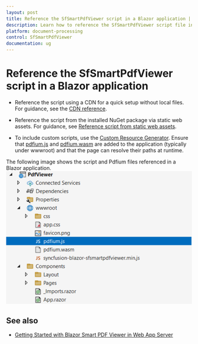 ```yaml
---
layout: post
title: Reference the SfSmartPdfViewer script in a Blazor application | Syncfusion
description: Learn how to reference the SfSmartPdfViewer script file in a Blazor application.
platform: document-processing
control: SfSmartPdfViewer
documentation: ug
---
```


# Reference the SfSmartPdfViewer script in a Blazor application

* Reference the script using a CDN for a quick setup without local files. For guidance, see the [CDN reference](https://blazor.syncfusion.com/documentation/common/adding-script-references#cdn-reference).

* Reference the script from the installed NuGet package via static web assets. For guidance, see [Reference script from static web assets](https://blazor.syncfusion.com/documentation/common/adding-script-references#static-web-assets).

* To include custom scripts, use the [Custom Resource Generator](https://blazor.syncfusion.com/documentation/common/custom-resource-generator). Ensure that [pdfium.js](https://github.com/SyncfusionExamples/blazor-pdf-viewer-examples/blob/master/Common/Pdfium%20files/pdfium.js) and [pdfium.wasm](https://github.com/SyncfusionExamples/blazor-pdf-viewer-examples/blob/master/Common/Pdfium%20files/pdfium.wasm) are added to the application (typically under wwwroot) and that the page can resolve their paths at runtime.

The following image shows the script and Pdfium files referenced in a Blazor application.
![Scripts and Pdfium files in Blazor SfSmartPdfViewer](../images/pdfium.png)

## See also

* [Getting Started with Blazor Smart PDF Viewer in Web App Server](../getting-started/web-app)
